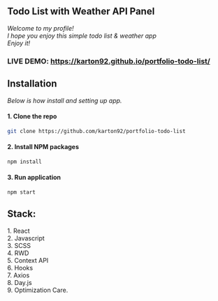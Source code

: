 <h2>Todo List with Weather API Panel</h2>

_Welcome to my profile!<br>
I hope you enjoy this simple todo list & weather app<br>
Enjoy it!_<br>

### LIVE DEMO: <a href="https://karton92.github.io/portfolio-todo-list/" target="_blank">https://karton92.github.io/portfolio-todo-list/</a>

<h2>Installation</h2>

_Below is how install and setting up app._

#### 1. Clone the repo
   ```sh
   git clone https://github.com/karton92/portfolio-todo-list
   ```
#### 2. Install NPM packages
   ```sh
   npm install
   ```
#### 3. Run application
   ```sh
   npm start
   ```

<h2>Stack:</h2>
1. React<br>
2. Javascript<br>
3. SCSS<br>
4. RWD<br>
5. Context API<br>
6. Hooks<br>
7. Axios<br>
8. Day.js<br>
9. Optimization Care.<br>
